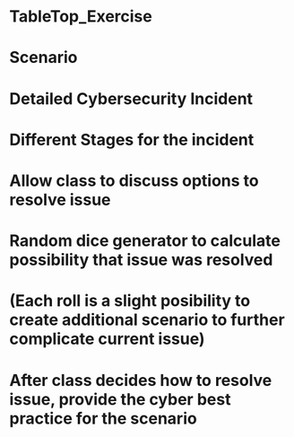 # TableTop_Exercise
# **Scenario**
# Detailed Cybersecurity Incident
#   Different Stages for the incident
#   Allow class to discuss options to resolve issue
#   Random dice generator to calculate possibility that issue was resolved
#     (Each roll is a slight posibility to create additional scenario to further complicate current issue)
#   After class decides how to resolve issue, provide the cyber best practice for the scenario
